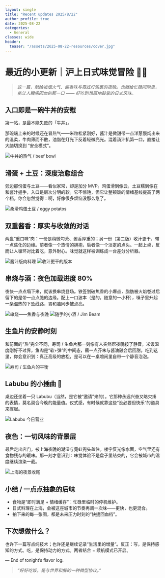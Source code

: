 ```yaml
---
layout: single
title: "Recent updates 2025/8/22"
author_profile: true
date: 2025-08-22
categories:
  - General
classes: wide
header:
  teaser: "/assets/2025-08-22-resources/cover.jpg"
---
```

# 最近的小更新｜沪上日式味觉冒险 🍣🔥

> *这一篇，献给被烟火气、酱香味与霓虹灯包裹的夜晚。也献给忙碌间隙里，能让人瞬间回血的那一口 —— 好吃到想原地鼓掌的日式风味。*

## 入口即是一碗牛丼的安慰
第一站，是最不能失败的「牛丼」。

那碗端上来的时候还在冒热气——米粒松紧刚好，酱汁是微甜带一点洋葱慢炖出来的温柔，牛肉薄而不散，油脂在灯光下反着轻微亮光。混着汤汁扒第一口，直接让大脑切换到 “安全模式”。

![牛丼的热气 / beef bowl](/assets/2025-08-22-resources/beefBowl.jpg)

## 滑蛋 + 土豆：深度治愈组合
旁边那份蛋与土豆——看似家常，却是加分 MVP。鸡蛋滑到像云，土豆糯到像在和酱汁握手，入口是层次分明的软。它不惊艳，但它让整顿饭的情绪基线提高了两个档。你会忽然觉得：啊，好像很多烦恼没那么急了。

![柔滑鸡蛋土豆 / eggy potatos](/assets/2025-08-22-resources/eggyPotatos.jpg)

## 双重酱香：厚实与收敛的对话
两盘“重口味”肉：一份是稍微勾芡、酱香厚重的；另一份（第二版）收汁更干，带一点焦化的边缘。前者像一个热情的拥抱，后者像一个淡定的点头。一起上桌，反而让人循环对比着吃，意外耐心。味觉就这样被训练成一台差分分析器。

![酱汁版肉料理](/assets/2025-08-22-resources/gravyBeef.jpg)
![收汁更干的版本](/assets/2025-08-22-resources/gravyBeef2.jpg)

## 串烧与酒：夜色加载进度 80%
夜快一点点塌下来，就该换串烧登场。铁签划破焦香的小爆点，脂肪被火焰卷过后留下的是带一点点脆的边缘。配上一口波本（是的，随意的一小杯），嗓子里升起一条温热的下坠线路，胃和脑同步被点亮。

![串烧——焦香与夜晚](/assets/2025-08-22-resources/skewers.jpg)
![随手的小酒 / Jim Beam](/assets/2025-08-22-resources/JimBeam.jpg)

## 生鱼片的安静时刻
和前面的“热”完全不同，寿司 / 生鱼片那一刻像有人突然帮夜晚按了静音。米饭温度刚好不过界，鱼肉是“软+弹”的中间态，蘸一点芥末与酱油融合后回甜。吃到这里，你会意识到：真正高级的放松，是可以在一桌喧闹里自带一个静音泡泡。

![寿司 / 生鱼片的平衡](/assets/2025-08-22-resources/sushi.jpg)

## Labubu 的小插曲 🐾
桌边还坐着一只 Labubu（当然，是它被“邀请”来的）。它那种永远兴奋又略欠揍的表情，莫名契合今晚的能量值。仪式感，有时候就靠这些“没必要但快乐”的道具来撑起。

![Labubu 今日营业](/assets/2025-08-22-resources/Labubu.jpg)

## 夜色：一切风味的背景层
最后走出店门，被上海夜晚的潮湿与霓虹兜头盖住。楼宇反光像水面，空气里还有食物残存的暖味。那一刻才意识到：味觉体验不是盘子里结束的，它会被城市的温度继续渲染一截。

![上海的夜景收尾](/assets/2025-08-22-resources/shangHaiNight.jpg)

## 小结 / 一点点抽象的后味
- 食物是“即时满足 + 情绪缓存”：忙碌里临时的停机维护。
- 日式料理在上海，会被这座城市的节奏再调一次味——更快，也更混合。
- 拍下来的每一张图，都是未来压力时刻的“快捷回血档”。

## 下次想做什么？
也许下一篇写点纯技术；也许还是继续记录“生活里的增量”。反正：写，是保持感知的方式。吃，是保持动力的方式。两者结合 = 续航模式已开启。

— End of tonight’s flavor log.

> *“好好吃饭，是与世界和解的一种微型协议。”*





